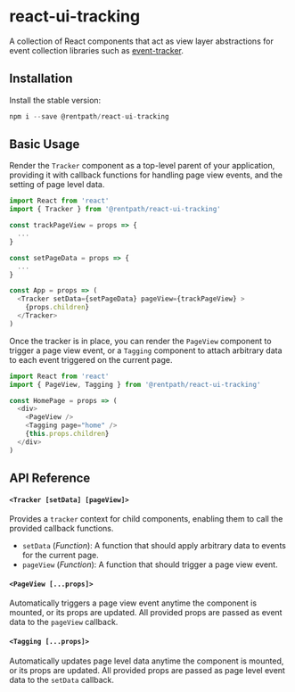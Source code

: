 # react-ui-tracking
A collection of React components that act as view layer abstractions for event collection libraries such as [event-tracker](github.com/rentpath/event-tracker.js).

## Installation
Install the stable version:
```javascript
npm i --save @rentpath/react-ui-tracking
```

## Basic Usage
Render the `Tracker` component as a top-level parent of your application, providing it with callback functions for handling page view events, and the setting of page level data.
```javascript
import React from 'react'
import { Tracker } from '@rentpath/react-ui-tracking'

const trackPageView = props => {
  ...
}

const setPageData = props => {
  ...
}

const App = props => (
  <Tracker setData={setPageData} pageView={trackPageView} >
    {props.children}
  </Tracker>
)
```

Once the tracker is in place, you can render the `PageView` component to trigger a page view event, or a `Tagging` component to attach arbitrary data to each event triggered on the current page.   
```javascript
import React from 'react'
import { PageView, Tagging } from '@rentpath/react-ui-tracking'

const HomePage = props => (
  <div>
    <PageView />
    <Tagging page="home" />
    {this.props.children}
  </div>
)
```

## API Reference
#### `<Tracker [setData] [pageView]>`
Provides a `tracker` context for child components, enabling them to call the provided callback functions.
- `setData` \(*Function*): A function that should apply arbitrary data to events for the current page.
- `pageView` \(*Function*): A function that should trigger a page view event.

#### `<PageView [...props]>`
Automatically triggers a page view event anytime the component is mounted, or its props are updated.  All provided props are passed as event data to the `pageView` callback.

#### `<Tagging [...props]>`
Automatically updates page level data anytime the component is mounted, or its props are updated.  All provided props are passed as page level event data to the `setData` callback.
